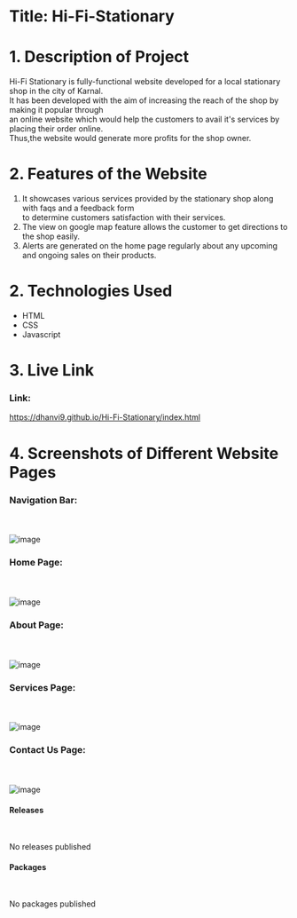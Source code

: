 # Title: Hi-Fi-Stationary </br>

# 1. Description of Project </br>
Hi-Fi Stationary is fully-functional website developed for a local stationary shop in the city of Karnal.  
It has been developed with the aim of increasing the reach of the shop by making it popular through  
an online website which would help the customers to avail it's services by placing their order online.  
Thus,the website would generate more profits for the shop owner.


# 2. Features of the Website </br>
1. It showcases various services provided by the stationary shop along with faqs and a feedback form  
to determine customers satisfaction with their services.
2. The view on google map feature allows the customer to get directions to the shop easily.
3. Alerts are generated on the home page regularly about any upcoming and ongoing sales on their products.

# 2. Technologies Used </br>
* HTML 
* CSS 
* Javascript

# 3. Live Link
### Link: </br>
https://dhanvi9.github.io/Hi-Fi-Stationary/index.html 

# 4. Screenshots of Different Website Pages

### Navigation Bar: <p>&nbsp;</p>
![image](https://user-images.githubusercontent.com/66992402/207675644-58ce641b-b460-48e9-85f1-b67744d55a5f.png)

### Home Page:  <p>&nbsp;</p>
![image](https://user-images.githubusercontent.com/66992402/207670315-7fb19a72-7152-4582-8c84-599d0961672a.png)

### About Page: <p>&nbsp;</p>
![image](https://user-images.githubusercontent.com/66992402/207670724-a724e3b6-7a49-4f48-9e79-cc9b2c40d185.png)

### Services Page:  <p>&nbsp;</p>
![image](https://user-images.githubusercontent.com/66992402/207670978-78e4b59b-153c-439a-ad0e-3e936b848ade.png)

### Contact Us Page:  <p>&nbsp;</p>
![image](https://user-images.githubusercontent.com/66992402/207671138-769c4cdd-97bd-4609-8b35-79c3eac76e86.png) </br>


 #### Releases <p>&nbsp;</p>
 No releases  published
 
 #### Packages <p>&nbsp;</p>
 No packages published
 

